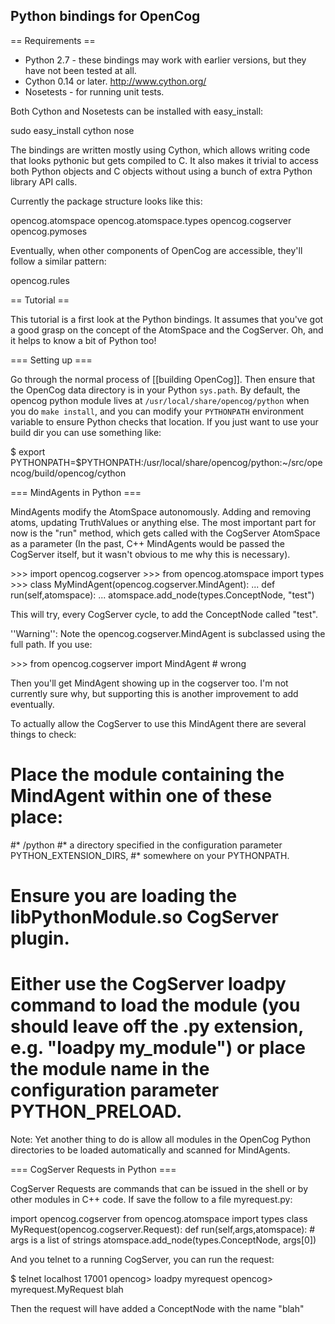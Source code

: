 Python bindings for OpenCog
---------------------------

== Requirements ==

* Python 2.7 - these bindings may work with earlier versions, but they have not been tested at all.
* Cython 0.14 or later. http://www.cython.org/
* Nosetests - for running unit tests.

Both Cython and Nosetests can be installed with easy_install:

 sudo easy_install cython nose

The bindings are written mostly using Cython, which allows writing
code that looks pythonic but gets compiled to C.  It also makes it
trivial to access both Python objects and C objects without using a
bunch of extra Python library API calls.

Currently the package structure looks like this:

 opencog.atomspace
 opencog.atomspace.types
 opencog.cogserver
 opencog.pymoses

Eventually, when other components of OpenCog are accessible, they'll
follow a similar pattern:

 opencog.rules

== Tutorial ==

This tutorial is a first look at the Python bindings. It assumes that
you've got a good grasp on the concept of the AtomSpace and the
CogServer. Oh, and it helps to know a bit of Python too!

=== Setting up ===

Go through the normal process of [[building OpenCog]]. Then ensure that
the OpenCog data directory is in your Python `sys.path`. By
default, the opencog python module lives at
`/usr/local/share/opencog/python` when you do
`make install`, and you can modify your `PYTHONPATH`
environment variable to ensure Python checks that location. If you
just want to use your build dir you can use something like:

 $ export PYTHONPATH=$PYTHONPATH:/usr/local/share/opencog/python:~/src/opencog/build/opencog/cython

=== MindAgents in Python ===

MindAgents modify the AtomSpace autonomously. Adding and removing atoms,
updating TruthValues or anything else. The most important part for now is
the "run" method, which gets called with the CogServer AtomSpace as a parameter
(In the past, C++ MindAgents would be passed the CogServer itself, but it
wasn't obvious to me why this is necessary).

<source lang="python">
>>> import opencog.cogserver
>>> from opencog.atomspace import types
>>> class MyMindAgent(opencog.cogserver.MindAgent):
...    def run(self,atomspace):
...        atomspace.add_node(types.ConceptNode, "test")
</source>

This will try, every CogServer cycle, to add the ConceptNode called "test".

''Warning'': Note the opencog.cogserver.MindAgent is subclassed using the full
path. If you use:

<source lang="python">
>>> from opencog.cogserver import MindAgent # wrong
</source>

Then you'll get MindAgent showing up in the cogserver too. I'm not currently
sure why, but supporting this is another improvement to add eventually.

To actually allow the CogServer to use this MindAgent there are several things to check:

# Place the module containing the MindAgent within one of these place:
#* <your OpenCog data directory>/python
#* a directory specified in the configuration parameter PYTHON_EXTENSION_DIRS,
#* somewhere on your PYTHONPATH.
# Ensure you are loading the libPythonModule.so CogServer plugin.
# Either use the CogServer loadpy command to load the module (you should leave off the .py extension, e.g. "loadpy my_module") or place the module name in  the configuration parameter PYTHON_PRELOAD.

Note: Yet another thing to do is allow all modules in the OpenCog Python
directories to be loaded automatically and scanned for MindAgents.

=== CogServer Requests in Python ===

CogServer Requests are commands that can be issued in the shell or by other
modules in C++ code. If save the follow to a file myrequest.py:

<source lang="python">
import opencog.cogserver
from opencog.atomspace import types
class MyRequest(opencog.cogserver.Request):
    def run(self,args,atomspace):
        # args is a list of strings
        atomspace.add_node(types.ConceptNode, args[0])
</source>

And you telnet to a running CogServer, you can run the request:

 $ telnet localhost 17001
 opencog> loadpy myrequest
 opencog> myrequest.MyRequest blah

Then the request will have added a ConceptNode with the name "blah"
